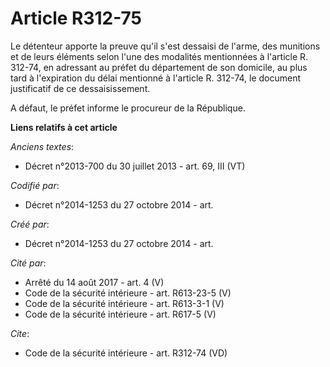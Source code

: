 # Article R312-75

Le détenteur apporte la preuve qu'il s'est dessaisi de l'arme, des munitions et de leurs éléments selon l'une des modalités
mentionnées à l'article R. 312-74, en adressant au préfet du département de son domicile, au plus tard à l'expiration du
délai mentionné à l'article R. 312-74, le document justificatif de ce dessaisissement. 

A défaut, le préfet informe le procureur de la République.

**Liens relatifs à cet article**

_Anciens textes_:

  - Décret n°2013-700 du 30 juillet 2013 - art. 69, III (VT)

_Codifié par_:

  - Décret n°2014-1253 du 27 octobre 2014 - art.

_Créé par_:

  - Décret n°2014-1253 du 27 octobre 2014 - art.

_Cité par_:

  - Arrêté du 14 août 2017 - art. 4 (V)
  - Code de la sécurité intérieure - art. R613-23-5 (V)
  - Code de la sécurité intérieure - art. R613-3-1 (V)
  - Code de la sécurité intérieure - art. R617-5 (V)

_Cite_:

  - Code de la sécurité intérieure - art. R312-74 (VD)
